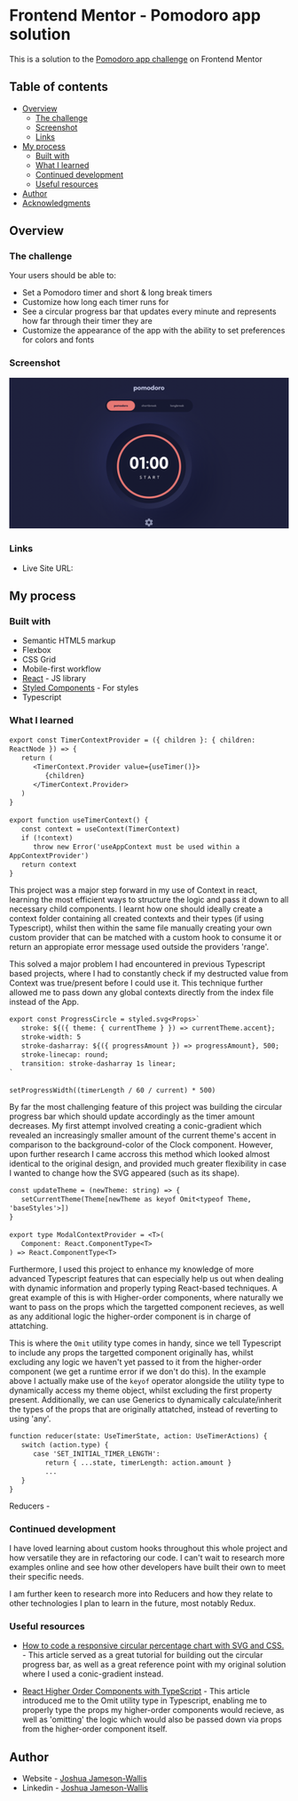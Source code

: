 # Frontend Mentor - Pomodoro app solution

This is a solution to the [Pomodoro app challenge](https://www.frontendmentor.io/challenges/pomodoro-app-KBFnycJ6G) on Frontend Mentor

## Table of contents

-  [Overview](#overview)
   -  [The challenge](#the-challenge)
   -  [Screenshot](#screenshot)
   -  [Links](#links)
-  [My process](#my-process)
   -  [Built with](#built-with)
   -  [What I learned](#what-i-learned)
   -  [Continued development](#continued-development)
   -  [Useful resources](#useful-resources)
-  [Author](#author)
-  [Acknowledgments](#acknowledgments)

## Overview

### The challenge

Your users should be able to:

-  Set a Pomodoro timer and short & long break timers
-  Customize how long each timer runs for
-  See a circular progress bar that updates every minute and represents how far through their timer they are
-  Customize the appearance of the app with the ability to set preferences for colors and fonts

### Screenshot

![](./screenshot.png)

### Links

-  Live Site URL:

## My process

### Built with

-  Semantic HTML5 markup
-  Flexbox
-  CSS Grid
-  Mobile-first workflow
-  [React](https://reactjs.org/) - JS library
-  [Styled Components](https://styled-components.com/) - For styles
-  Typescript

### What I learned

```tsx
export const TimerContextProvider = ({ children }: { children: ReactNode }) => {
   return (
      <TimerContext.Provider value={useTimer()}>
         {children}
      </TimerContext.Provider>
   )
}

export function useTimerContext() {
   const context = useContext(TimerContext)
   if (!context)
      throw new Error('useAppContext must be used within a AppContextProvider')
   return context
}
```

This project was a major step forward in my use of Context in react, learning the most efficient ways to structure the logic and pass it down to all necessary child components. I learnt how one should ideally create a context folder containing all created contexts and their types (if using Typescript), whilst then within the same file manually creating your own custom provider that can be matched with a custom hook to consume it or return an appropiate error message used outside the providers 'range'.

This solved a major problem I had encountered in previous Typescript based projects, where I had to constantly check if my destructed value from Context was true/present before I could use it. This technique further allowed me to pass down any global contexts directly from the index file instead of the App.

```tsx
export const ProgressCircle = styled.svg<Props>`
   stroke: ${({ theme: { currentTheme } }) => currentTheme.accent};
   stroke-width: 5
   stroke-dasharray: ${({ progressAmount }) => progressAmount}, 500;
   stroke-linecap: round;
   transition: stroke-dasharray 1s linear;
`

setProgressWidth((timerLength / 60 / current) * 500)
```

By far the most challenging feature of this project was building the circular progress bar which should update accordingly as the timer amount decreases. My first attempt involved creating a conic-gradient which revealed an increasingly smaller amount of the current theme's accent in comparison to the background-color of the Clock component. However, upon further research I came accross this method which looked almost identical to the original design, and provided much greater flexibility in case I wanted to change how the SVG appeared (such as its shape).

```tsx
const updateTheme = (newTheme: string) => {
   setCurrentTheme(Theme[newTheme as keyof Omit<typeof Theme, 'baseStyles'>])
}

export type ModalContextProvider = <T>(
   Component: React.ComponentType<T>
) => React.ComponentType<T>
```

Furthermore, I used this project to enhance my knowledge of more advanced Typescript features that can especially help us out when dealing with dynamic information and properly typing React-based techniques. A great example of this is with Higher-order components, where naturally we want to pass on the props which the targetted component recieves, as well as any additional logic the higher-order component is in charge of attatching.

This is where the `Omit` utility type comes in handy, since we tell Typescript to include any props the targetted component originally has, whilst excluding any logic we haven't yet passed to it from the higher-order component (we get a runtime error if we don't do this). In the example above I actually make use of the `keyof` operator alongside the utility type to dynamically access my theme object, whilst excluding the first property present. Additionally, we can use Generics to dynamically calculate/inherit the types of the props that are originally attatched, instead of reverting to using 'any'.

```tsx
function reducer(state: UseTimerState, action: UseTimerActions) {
   switch (action.type) {
      case 'SET_INITIAL_TIMER_LENGTH':
         return { ...state, timerLength: action.amount }
         ...
   }
}
```

Reducers -

### Continued development

I have loved learning about custom hooks throughout this whole project and how versatile they are in refactoring our code. I can't wait to research more examples online and see how other developers have built their own to meet their specific needs.

I am further keen to research more into Reducers and how they relate to other technologies I plan to learn in the future, most notably Redux.

### Useful resources

-  [How to code a responsive circular percentage chart with SVG and CSS.](https://medium.com/@pppped/how-to-code-a-responsive-circular-percentage-chart-with-svg-and-css-3632f8cd7705) - This article served as a great tutorial for building out the circular progress bar, as well as a great reference point with my original solution where I used a conic-gradient instead.

-  [React Higher Order Components with TypeScript](https://isamatov.com/react-hoc-typescript/) - This article introduced me to the Omit utility type in Typescript, enabling me to properly type the props my higher-order components would recieve, as well as 'omitting' the logic which would also be passed down via props from the higher-order component itself.

## Author

-  Website - [Joshua Jameson-Wallis](https://joshuajamesonwallis.com)
-  Linkedin - [Joshua Jameson-Wallis]()
